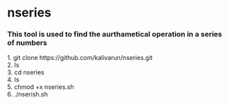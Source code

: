 # nseries
<h3>This tool is used to find the aurthametical operation in a series of numbers</h3> 
<p>
1. git clone https://github.com/kalivarun/nseries.git
  <br>
2. ls 
  <br>
3. cd nseries 
  <br>
4. ls 
  <br>
5. chmod +x nseries.sh 
  <br>
6. ./nserish.sh 


</p>
